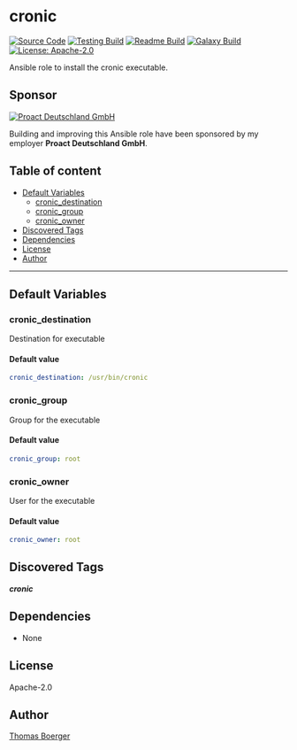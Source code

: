 # cronic

[![Source Code](https://img.shields.io/badge/github-source%20code-blue?logo=github&logoColor=white)](https://github.com/rolehippie/cronic) [![Testing Build](https://github.com/rolehippie/cronic/workflows/testing/badge.svg)](https://github.com/rolehippie/cronic/actions?query=workflow%3Atesting) [![Readme Build](https://github.com/rolehippie/cronic/workflows/readme/badge.svg)](https://github.com/rolehippie/cronic/actions?query=workflow%3Areadme) [![Galaxy Build](https://github.com/rolehippie/cronic/workflows/galaxy/badge.svg)](https://github.com/rolehippie/cronic/actions?query=workflow%3Agalaxy) [![License: Apache-2.0](https://img.shields.io/github/license/rolehippie/cronic)](https://github.com/rolehippie/cronic/blob/master/LICENSE)

Ansible role to install the cronic executable.

## Sponsor

[![Proact Deutschland GmbH](https://proact.eu/wp-content/uploads/2020/03/proact-logo.png)](https://proact.eu)

Building and improving this Ansible role have been sponsored by my employer **Proact Deutschland GmbH**.

## Table of content

- [Default Variables](#default-variables)
  - [cronic_destination](#cronic_destination)
  - [cronic_group](#cronic_group)
  - [cronic_owner](#cronic_owner)
- [Discovered Tags](#discovered-tags)
- [Dependencies](#dependencies)
- [License](#license)
- [Author](#author)

---

## Default Variables

### cronic_destination

Destination for executable

#### Default value

```YAML
cronic_destination: /usr/bin/cronic
```

### cronic_group

Group for the executable

#### Default value

```YAML
cronic_group: root
```

### cronic_owner

User for the executable

#### Default value

```YAML
cronic_owner: root
```

## Discovered Tags

**_cronic_**


## Dependencies

- None

## License

Apache-2.0

## Author

[Thomas Boerger](https://github.com/tboerger)
